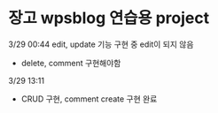 # 장고 wpsblog 연습용 project

3/29 00:44
edit, update 기능 구현 중 edit이 되지 않음

- delete, comment 구현해야함

3/29 13:11
- CRUD 구현, comment create 구현 완료
